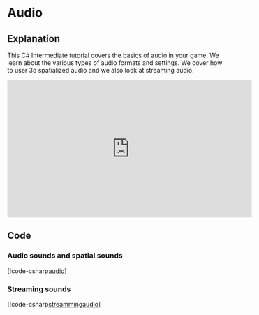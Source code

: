 # Audio

## Explanation
This C# Intermediate tutorial covers the basics of audio in your game. We learn about the various types of audio formats and settings. We cover how to user 3d spatialized audio and we also look at streaming audio.

<iframe width="560" height="315" src="https://www.youtube.com/embed/Guf7PESCwnc" frameborder="0" allow="accelerometer; autoplay; encrypted-media; gyroscope; picture-in-picture" allowfullscreen></iframe>

## Code
### Audio sounds and spatial sounds
[!code-csharp[audio](..\..\..\..\stride\samples\Tutorials\CSharpIntermediate\CSharpIntermediate\CSharpIntermediate.Game\08_Audio\AudioDemo.cs)]

### Streaming sounds
[!code-csharp[streammingaudio](..\..\..\..\stride\samples\Tutorials\CSharpIntermediate\CSharpIntermediate\CSharpIntermediate.Game\08_Audio\LoadMusic.cs)]